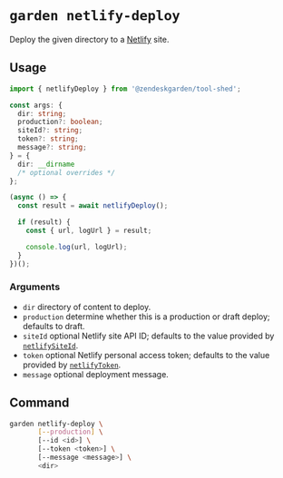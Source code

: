 # `garden netlify-deploy`

Deploy the given directory to a [Netlify](https://www.netlify.com/) site.

## Usage

```ts
import { netlifyDeploy } from '@zendeskgarden/tool-shed';

const args: {
  dir: string;
  production?: boolean;
  siteId?: string;
  token?: string;
  message?: string;
} = {
  dir: __dirname
  /* optional overrides */
};

(async () => {
  const result = await netlifyDeploy();

  if (result) {
    const { url, logUrl } = result;

    console.log(url, logUrl);
  }
})();
```

### Arguments

- `dir` directory of content to deploy.
- `production` determine whether this is a production or draft deploy;
  defaults to draft.
- `siteId` optional Netlify site API ID; defaults to the value provided by
  [`netlifySiteId`](../site_id#readme).
- `token` optional Netlify personal access token; defaults to the value
  provided by [`netlifyToken`](../token#readme).
- `message` optional deployment message.

## Command

```sh
garden netlify-deploy \
       [--production] \
       [--id <id>] \
       [--token <token>] \
       [--message <message>] \
       <dir>
```
